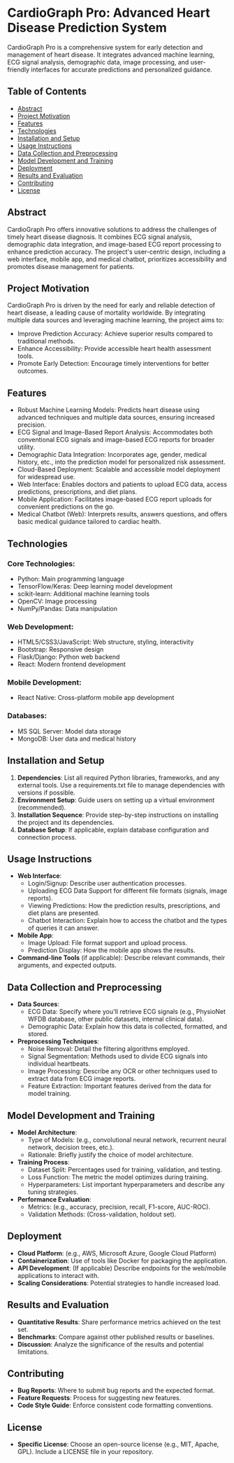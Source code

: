 # CardioGraph Pro: Advanced Heart Disease Prediction System

CardioGraph Pro is a comprehensive system for early detection and management of heart disease. It integrates advanced machine learning, ECG signal analysis, demographic data, image processing, and user-friendly interfaces for accurate predictions and personalized guidance.

## Table of Contents

- [Abstract](#abstract)
- [Project Motivation](#project-motivation)
- [Features](#features)
- [Technologies](#technologies)
- [Installation and Setup](#installation-and-setup)
- [Usage Instructions](#usage-instructions)
- [Data Collection and Preprocessing](#data-collection-and-preprocessing)
- [Model Development and Training](#model-development-and-training)
- [Deployment](#deployment)
- [Results and Evaluation](#results-and-evaluation)
- [Contributing](#contributing)
- [License](#license)

## Abstract <a name="abstract"></a>

CardioGraph Pro offers innovative solutions to address the challenges of timely heart disease diagnosis. It combines ECG signal analysis, demographic data integration, and image-based ECG report processing to enhance prediction accuracy. The project's user-centric design, including a web interface, mobile app, and medical chatbot, prioritizes accessibility and promotes disease management for patients.

## Project Motivation <a name="project-motivation"></a>

CardioGraph Pro is driven by the need for early and reliable detection of heart disease, a leading cause of mortality worldwide. By integrating multiple data sources and leveraging machine learning, the project aims to:
- Improve Prediction Accuracy: Achieve superior results compared to traditional methods.
- Enhance Accessibility: Provide accessible heart health assessment tools.
- Promote Early Detection: Encourage timely interventions for better outcomes.

## Features <a name="features"></a>

- Robust Machine Learning Models: Predicts heart disease using advanced techniques and multiple data sources, ensuring increased precision.
- ECG Signal and Image-Based Report Analysis: Accommodates both conventional ECG signals and image-based ECG reports for broader utility.
- Demographic Data Integration: Incorporates age, gender, medical history, etc., into the prediction model for personalized risk assessment.
- Cloud-Based Deployment: Scalable and accessible model deployment for widespread use.
- Web Interface: Enables doctors and patients to upload ECG data, access predictions, prescriptions, and diet plans.
- Mobile Application: Facilitates image-based ECG report uploads for convenient predictions on the go.
- Medical Chatbot (Web): Interprets results, answers questions, and offers basic medical guidance tailored to cardiac health.

## Technologies <a name="technologies"></a>

### Core Technologies:
- Python: Main programming language
- TensorFlow/Keras: Deep learning model development
- scikit-learn: Additional machine learning tools
- OpenCV: Image processing
- NumPy/Pandas: Data manipulation

### Web Development:
- HTML5/CSS3/JavaScript: Web structure, styling, interactivity
- Bootstrap: Responsive design
- Flask/Django: Python web backend
- React: Modern frontend development

### Mobile Development:
- React Native: Cross-platform mobile app development

### Databases:
- MS SQL Server: Model data storage
- MongoDB: User data and medical history

## Installation and Setup <a name="installation-and-setup"></a>

1. **Dependencies**: List all required Python libraries, frameworks, and any external tools. Use a requirements.txt file to manage dependencies with versions if possible.
2. **Environment Setup**: Guide users on setting up a virtual environment (recommended).
3. **Installation Sequence**: Provide step-by-step instructions on installing the project and its dependencies.
4. **Database Setup**: If applicable, explain database configuration and connection process.

## Usage Instructions <a name="usage-instructions"></a>

- **Web Interface**:
  - Login/Signup: Describe user authentication processes.
  - Uploading ECG Data Support for different file formats (signals, image reports).
  - Viewing Predictions: How the prediction results, prescriptions, and diet plans are presented.
  - Chatbot Interaction: Explain how to access the chatbot and the types of queries it can answer.
- **Mobile App**:
  - Image Upload: File format support and upload process.
  - Prediction Display: How the mobile app shows the results.
- **Command-line Tools** (if applicable): Describe relevant commands, their arguments, and expected outputs.

## Data Collection and Preprocessing <a name="data-collection-and-preprocessing"></a>

- **Data Sources**:
  - ECG Data: Specify where you'll retrieve ECG signals (e.g., PhysioNet WFDB database, other public datasets, internal clinical data).
  - Demographic Data: Explain how this data is collected, formatted, and stored.
- **Preprocessing Techniques**:
  - Noise Removal: Detail the filtering algorithms employed.
  - Signal Segmentation: Methods used to divide ECG signals into individual heartbeats.
  - Image Processing: Describe any OCR or other techniques used to extract data from ECG image reports.
  - Feature Extraction: Important features derived from the data for model training.

## Model Development and Training <a name="model-development-and-training"></a>

- **Model Architecture**:
  - Type of Models: (e.g., convolutional neural network, recurrent neural network, decision trees, etc.).
  - Rationale: Briefly justify the choice of model architecture.
- **Training Process**:
  - Dataset Split: Percentages used for training, validation, and testing.
  - Loss Function: The metric the model optimizes during training.
  - Hyperparameters: List important hyperparameters and describe any tuning strategies.
- **Performance Evaluation**:
  - Metrics: (e.g., accuracy, precision, recall, F1-score, AUC-ROC).
  - Validation Methods: (Cross-validation, holdout set).

## Deployment <a name="deployment"></a>

- **Cloud Platform**: (e.g., AWS, Microsoft Azure, Google Cloud Platform)
- **Containerization**: Use of tools like Docker for packaging the application.
- **API Development**: (If applicable) Describe endpoints for the web/mobile applications to interact with.
- **Scaling Considerations**: Potential strategies to handle increased load.

## Results and Evaluation <a name="results-and-evaluation"></a>

- **Quantitative Results**: Share performance metrics achieved on the test set.
- **Benchmarks**: Compare against other published results or baselines.
- **Discussion**: Analyze the significance of the results and potential limitations.

## Contributing <a name="contributing"></a>

- **Bug Reports**: Where to submit bug reports and the expected format.
- **Feature Requests**: Process for suggesting new features.
- **Code Style Guide**: Enforce consistent code formatting conventions.

## License <a name="license"></a>

- **Specific License**: Choose an open-source license (e.g., MIT, Apache, GPL). Include a LICENSE file in your repository.
